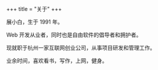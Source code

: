 +++
title = "关于"
+++

展小白，生于 1991 年。

Web 开发从业者，同时也是自由软件的倡导者和拥护者。

现就职于杭州一家互联网创业公司，从事项目研发和管理工作。

业余时间，喜欢看书，写作，上网，健身。
